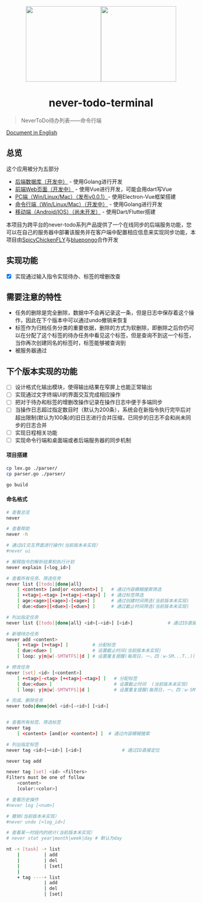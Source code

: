 <div align=center><img src="./static/logo.png" width = "200" height = "200" /><img src="./static/icon-cmd.png" width = "200" height = "200" /><h1>never-todo-terminal</h1></div>


> NeverToDo待办列表——命令行端

[ Document in English ](./README_EN.md)

## 总览
这个应用被分为五部分
* [后端数据库（开发中）](https://github.com/SpicyChickenFLY/never-todo-backend) - 使用Golang进行开发
* [前端Web页面（开发中）](https://github.com/bluepongo/never-todo-frontend) - 使用Vue进行开发，可能会用dart写Vue
* [PC端（Win/Linux/Mac）（发布v0.0.1）](https://github.com/bluepongo/never-todo-client)- 使用Electron-Vue框架搭建
* [命令行端（Win/Linux/Mac）（开发中）](https://github.com/SpicyChickenFLY/never-todo-cmd) - 使用Golang进行开发
* [移动端（Android/IOS）（尚未开发）](https://github.com/SpicyChickenFLY/never-todo-mobile) - 使用Dart/Flutter搭建


本项目为跨平台的never-todo系列产品提供了一个在线同步的后端服务功能，您可以在自己的服务器中部署该服务并在客户端中配置相应信息来实现同步功能，本项目由[SpicyChickenFLY](https://github.com/SpicyChickenFLY)与[bluepongo](https://github.com/bluepongo)合作开发

## 实现功能
* [x] 实现通过输入指令实现待办、标签的增删改查

## 需要注意的特性
* 任务的删除是完全删除，数据中不会再记录这一条，但是日志中保存着这个操作，因此在下个版本中可以通过undo撤销来恢复
* 标签作为归档任务分类的重要依据，删除的方式为软删除，即删除之后你仍可以在分配了这个标签的待办任务中看见这个标签，但是查询不到这一个标签，当你再次创建同名的标签时，标签能够被查询到
* 被服务器通过

## 下个版本实现的功能
* [ ] 设计格式化输出模块，使得输出结果在窄屏上也能正常输出
* [ ] 实现通过文字终端UI的界面交互完成相应操作
* [ ] 把对于待办和标签的增删改操作记录在操作日志中便于多端同步 
* [ ] 当操作日志超过指定数目时（默认为200条），系统会在新指令执行完毕后对超出限制(默认为100条)的旧日志进行合并压缩，已同步的日志不会和尚未同步的日志合并
* [ ] 实现日程相关功能
* [ ] 实现命令行端和桌面端或者后端服务器的同步机制

#### 项目搭建
```bash
cp lex.go ./parser/
cp parser.go ./parser/

go build
```

#### 命名格式
```bash
# 查看总览
never

# 查看帮助
never -h

# 通过UI交互界面进行操作(当前版本未实现）
#never ui

# 解释指令的解析结果和执行计划
never explain [<log_id>]

# 查看所有任务、筛选任务
never list {[todo]|done|all} 
    [ <content> [and|or <content>] ]   # 通过内容模糊搜索筛选
    [ +<tag>|-<tag> [+<tag>|-<tag>] ]  # 通过标签筛选
    [ age:<age>|[<age>]-[<age>] ]      # 通过创建时间筛选(当前版本未实现)
    [ due:<due>|[<due>]-[<due>] ]      # 通过截止时间筛选(当前版本未实现)

# 列出指定任务
never list {[todo]|done|all} <id>[-<id>] [<id>]             # 通过ID直接定位

# 新增待办任务
never add <content>
    [ +<tag> [+<tag>] ]         # 分配标签
    [ due:<due> ]               # 设置截止时间(当前版本未实现)
    [ loop: y|m|w[-SMTWTFS]|d ] # 设置重复提醒(每周日，一，四：w-SM...T..)(当前版本未实现)

# 修改任务
never [set] <id> [<content>] 
    [ +<tag>|-<tag> [+<tag>|-<tag>] ]   # 分配标签
    [ due:<due> ]                       # 设置截止时间  (当前版本未实现)
    [ loop: y|m|w[-SMTWTFS]|d ]         # 设置重复提醒(每周日，一，四：w-SM...T..)(当前版本未实现)

# 完成、删除任务
never todo|done|del <id>[-<id>] [<id>]


# 查看所有标签、筛选标签
never tag
    [ <content> [and|or <content>] ]  # 通过内容模糊搜索

# 列出指定标签
never tag <id>[~<id>] [<id>]               # 通过ID直接定位

never tag add 

never tag [set] <id> <filters> 
Filters must be one of follow
    <content> 
    [color:<color>]

# 查看历史操作
#never log [<num>]

# 撤销(当前版本未实现）
#never undo [<log_id>]

# 查看某一时段内的统计(当前版本未实现）
# never stat year|month|week|day # 默认为day
```

```bash
nt -+ [task] -+ list
    |         | add
    |         | del
    |         | [set]
    |
    + tag ----+ list
              | add
              | del
              | [set]
```